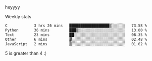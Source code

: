 heyyyy

Weekly stats
<!--START_SECTION:waka-->

```txt
C            3 hrs 26 mins   ██████████████████▒░░░░░░   73.58 %
Python       36 mins         ███▒░░░░░░░░░░░░░░░░░░░░░   13.00 %
Text         23 mins         ██░░░░░░░░░░░░░░░░░░░░░░░   08.35 %
Other        6 mins          ▓░░░░░░░░░░░░░░░░░░░░░░░░   02.48 %
JavaScript   2 mins          ▒░░░░░░░░░░░░░░░░░░░░░░░░   01.02 %
```

<!--END_SECTION:waka-->
5 is greater than 4 :)
